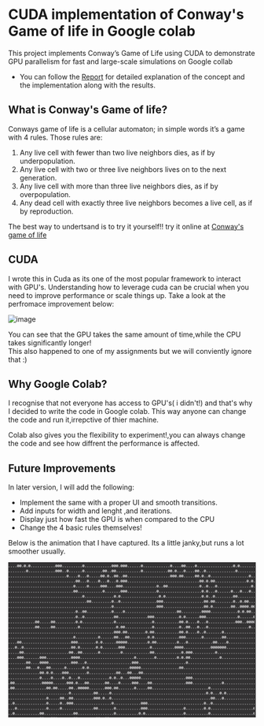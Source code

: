 # CUDA implementation of Conway's Game of life in Google colab
This project implements Conway’s Game of Life using CUDA to demonstrate GPU parallelism for
fast and large-scale simulations on Google collab

* You can follow the [Report](Report.pdf) for detailed explanation of the concept and the implementation along with the results.

## What is Conway's Game of life?
Conways game of life is a cellular automaton; in simple words it’s a game with 4 rules. Those
rules are:
1. Any live cell with fewer than two live neighbors dies, as if by underpopulation.
2. Any live cell with two or three live neighbors lives on to the next generation.
3. Any live cell with more than three live neighbors dies, as if by overpopulation.
4. Any dead cell with exactly three live neighbors becomes a live cell, as if by
reproduction.

The best way to undertsand is to try it yourself!! try it online at [Conway's game of life](https://playgameoflife.com/)

## CUDA
I wrote this in Cuda as its one of the most popular framework to interact with GPU's. Understanding how to leverage cuda can be crucial when you
need to improve performance or scale things up. Take a look at the perfromace improvement below:

<img width="800" height="400" alt="image" src="https://github.com/user-attachments/assets/87a09aed-e4d3-4d29-8d47-f9551395ae9a" />

You can see that the GPU takes the same amount of time,while the CPU takes significantly longer! <br>
This also happened to one of my assignments but we will conviently ignore that :)


## Why Google Colab?
I recognise that not everyone has access to GPU's( i didn't!) and that's why I decided to write the code in Google colab. This way anyone can change the code and run it,irrepctive of thier machine.

Colab also gives you the flexibility to experiment!,you can always change the code and see how diffrent the performance is affected.


## Future Improvements 
In later version, I will add the following:
* Implement the same with a proper UI and smooth transitions.
* Add inputs for width and lenght ,and iterations.
* Display just how fast the GPU is when compared to the CPU
* Change the 4 basic rules themselves!

Below is the animation that I have captured.
Its a little janky,but runs a lot smoother usually.



![animation-GOL](https://github.com/infinite08/CUDA_Game_of_life/blob/main/animation-GOL.gif?raw=true)

